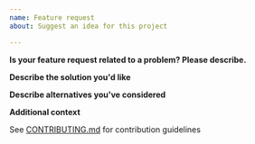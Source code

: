 ```yaml
---
name: Feature request
about: Suggest an idea for this project

---
```


**Is your feature request related to a problem? Please describe.**
<!-- A clear and concise description of what the problem is. Ex. I'm always frustrated when [...] -->

**Describe the solution you'd like**
<!-- A clear and concise description of what you want to happen. -->

**Describe alternatives you've considered**
<!-- A clear and concise description of any alternative solutions or features you've considered. -->

**Additional context**
<!-- Add any other context or screenshots about the feature request here. -->

See [CONTRIBUTING.md](https://github.com/imusify/imusify-web/blob/master/CONTRIBUTING.md) for contribution guidelines
